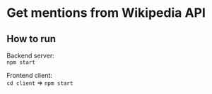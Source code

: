 # Get mentions from Wikipedia API

## How to run

Backend server:\
`npm start`

Frontend client:\
`cd client` => `npm start`
